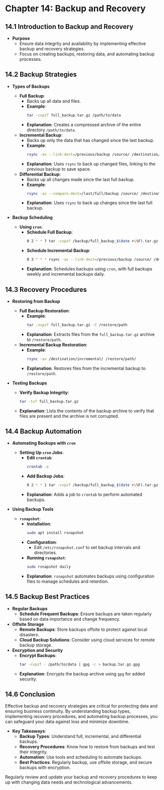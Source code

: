 # Chapter 14: Backup and Recovery

## 14.1 Introduction to Backup and Recovery
- **Purpose**
  - Ensure data integrity and availability by implementing effective backup and recovery strategies.
  - Focus on creating backups, restoring data, and automating backup processes.

## 14.2 Backup Strategies
- **Types of Backups**
  - **Full Backup**:
    - Backs up all data and files.
    - **Example**: 
      ```bash
      tar -cvpzf full_backup.tar.gz /path/to/data
      ```
    - **Explanation**: Creates a compressed archive of the entire directory `/path/to/data`.
  - **Incremental Backup**:
    - Backs up only the data that has changed since the last backup.
    - **Example**:
      ```bash
      rsync -av --link-dest=/previous/backup /source/ /destination/incremental/
      ```
    - **Explanation**: Uses `rsync` to back up changed files, linking to the previous backup to save space.
  - **Differential Backup**:
    - Backs up all changes made since the last full backup.
    - **Example**:
      ```bash
      rsync -av --compare-dest=/last/full/backup /source/ /destination/differential/
      ```
    - **Explanation**: Uses `rsync` to back up changes since the last full backup.

- **Backup Scheduling**
  - **Using `cron`**:
    - **Schedule Full Backup**:
      ```bash
      0 2 * * 7 tar -cvpzf /backup/full_backup_$(date +\%F).tar.gz /path/to/data
      ```
    - **Schedule Incremental Backup**:
      ```bash
      0 3 * * * rsync -av --link-dest=/previous/backup /source/ /destination/incremental/
      ```
    - **Explanation**: Schedules backups using `cron`, with full backups weekly and incremental backups daily.

## 14.3 Recovery Procedures
- **Restoring from Backup**
  - **Full Backup Restoration**:
    - **Example**:
      ```bash
      tar -xvpzf full_backup.tar.gz -C /restore/path
      ```
    - **Explanation**: Extracts files from the `full_backup.tar.gz` archive to `/restore/path`.
  - **Incremental Backup Restoration**:
    - **Example**:
      ```bash
      rsync -av /destination/incremental/ /restore/path/
      ```
    - **Explanation**: Restores files from the incremental backup to `/restore/path`.

- **Testing Backups**
  - **Verify Backup Integrity**:
    ```bash
    tar -tvf full_backup.tar.gz
    ```
  - **Explanation**: Lists the contents of the backup archive to verify that files are present and the archive is not corrupted.

## 14.4 Backup Automation
- **Automating Backups with `cron`**
  - **Setting Up `cron` Jobs**:
    - **Edit `crontab`**:
      ```bash
      crontab -e
      ```
    - **Add Backup Jobs**:
      ```bash
      0 2 * * 1 tar -cvpzf /backup/full_backup_$(date +\%F).tar.gz /path/to/data
      ```
    - **Explanation**: Adds a job to `crontab` to perform automated backups.

- **Using Backup Tools**
  - **`rsnapshot`**:
    - **Installation**:
      ```bash
      sudo apt install rsnapshot
      ```
    - **Configuration**:
      - Edit `/etc/rsnapshot.conf` to set backup intervals and directories.
    - **Running `rsnapshot`**:
      ```bash
      sudo rsnapshot daily
      ```
    - **Explanation**: `rsnapshot` automates backups using configuration files to manage schedules and retention.

## 14.5 Backup Best Practices
- **Regular Backups**
  - **Schedule Frequent Backups**: Ensure backups are taken regularly based on data importance and change frequency.
- **Offsite Storage**
  - **Remote Backups**: Store backups offsite to protect against local disasters.
  - **Cloud Backup Solutions**: Consider using cloud services for remote backup storage.
- **Encryption and Security**
  - **Encrypt Backups**:
    ```bash
    tar -cvpzf - /path/to/data | gpg -c > backup.tar.gz.gpg
    ```
  - **Explanation**: Encrypts the backup archive using `gpg` for added security.

## 14.6 Conclusion
Effective backup and recovery strategies are critical for protecting data and ensuring business continuity. By understanding backup types, implementing recovery procedures, and automating backup processes, you can safeguard your data against loss and minimize downtime.

- **Key Takeaways**:
  - **Backup Types**: Understand full, incremental, and differential backups.
  - **Recovery Procedures**: Know how to restore from backups and test their integrity.
  - **Automation**: Use tools and scheduling to automate backups.
  - **Best Practices**: Regularly backup, use offsite storage, and secure backups with encryption.

Regularly review and update your backup and recovery procedures to keep up with changing data needs and technological advancements.
